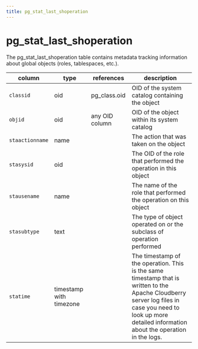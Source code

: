 ```yaml
---
title: pg_stat_last_shoperation
---
```


# pg_stat_last_shoperation

The pg_stat_last_shoperation table contains metadata tracking information about global objects (roles, tablespaces, etc.).

|column|type|references|description|
|------|----|----------|-----------|
|`classid`|oid|pg_class.oid|OID of the system catalog containing the object|
|`objid`|oid|any OID column|OID of the object within its system catalog|
|`staactionname`|name| |The action that was taken on the object|
|`stasysid`|oid| |The OID of the role that performed the operation in this object |
|`stausename`|name| |The name of the role that performed the operation on this object|
|`stasubtype`|text| |The type of object operated on or the subclass of operation performed|
|`statime`|timestamp with timezone| |The timestamp of the operation. This is the same timestamp that is written to the Apache Cloudberry server log files in case you need to look up more detailed information about the operation in the logs.|

